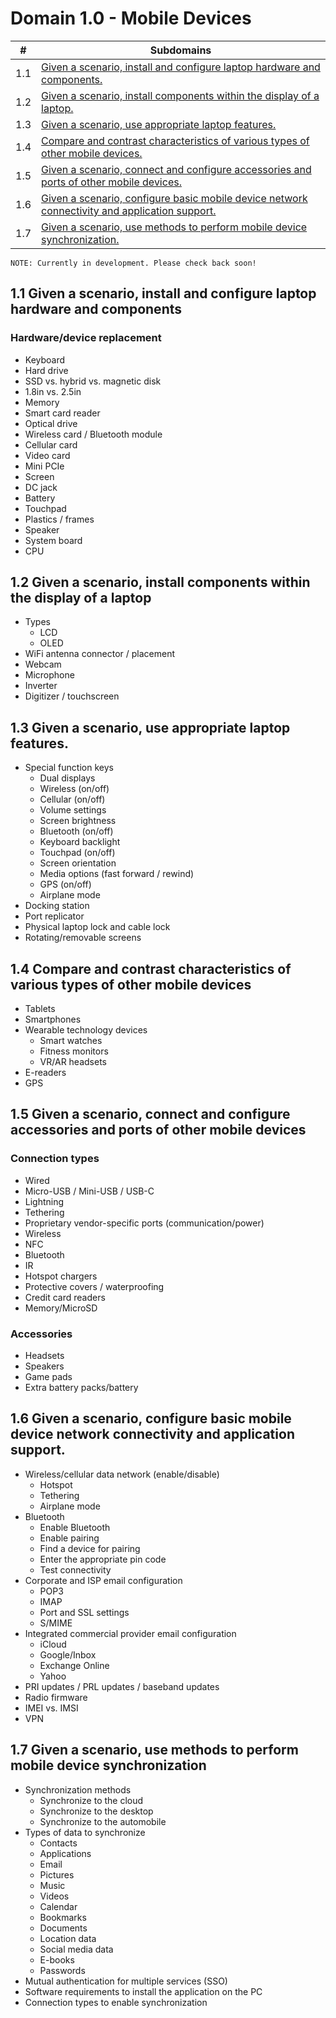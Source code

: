 # Domain 1.0 - Mobile Devices

| # | Subdomains   | 
|---|---|
|1.1 | [Given a scenario, install and configure laptop hardware and components.](https://github.com/erich-tech/A_Plus/tree/main/Core_1-Domain_1#11-given-a-scenario-install-and-configure-laptop-hardware-and-components) |
|1.2 | [Given a scenario, install components within the display of a laptop.](https://github.com/erich-tech/A_Plus/tree/main/Core_1-Domain_1#12-given-a-scenario-install-components-within-the-display-of-a-laptop) |
|1.3 | [Given a scenario, use appropriate laptop features.](https://github.com/erich-tech/A_Plus/tree/main/Core_1-Domain_1#13-given-a-scenario-use-appropriate-laptop-features) |
|1.4 | [Compare and contrast characteristics of various types of other mobile devices.](https://github.com/erich-tech/A_Plus/tree/main/Core_1-Domain_1#14-compare-and-contrast-characteristics-of-various-types-of-other-mobile-devices) |
|1.5 | [Given a scenario, connect and configure accessories and ports of other mobile devices.](https://github.com/erich-tech/A_Plus/tree/main/Core_1-Domain_1#15-given-a-scenario-connect-and-configure-accessories-and-ports-of-other-mobile-devices) |
|1.6 | [Given a scenario, configure basic mobile device network connectivity and application support.](https://github.com/erich-tech/A_Plus/tree/main/Core_1-Domain_1#16-given-a-scenario-configure-basic-mobile-device-network-connectivity-and-application-support) |
|1.7 | [Given a scenario, use methods to perform mobile device synchronization.](https://github.com/erich-tech/A_Plus/tree/main/Core_1-Domain_1#17-given-a-scenario-use-methods-to-perform-mobile-device-synchronization) |



```
NOTE: Currently in development. Please check back soon! 
```
## 1.1 Given a scenario, install and configure laptop hardware and components
### Hardware/device replacement
* Keyboard
* Hard drive
* SSD vs. hybrid vs. magnetic disk
* 1.8in vs. 2.5in
* Memory
* Smart card reader
* Optical drive
* Wireless card / Bluetooth module
* Cellular card
* Video card
* Mini PCIe
* Screen
* DC jack
* Battery
* Touchpad
* Plastics / frames
* Speaker
* System board
* CPU
## 1.2 Given a scenario, install components within the display of a laptop
* Types
	* LCD
	* OLED
* WiFi antenna connector / placement
* Webcam
* Microphone
* Inverter
* Digitizer / touchscreen

## 1.3 Given a scenario, use appropriate laptop features.
* Special function keys
	* Dual displays
	* Wireless (on/off)
	* Cellular (on/off)
	* Volume settings
	* Screen brightness
	* Bluetooth (on/off)
	* Keyboard backlight
	* Touchpad (on/off)
	* Screen orientation
	* Media options (fast forward / rewind)
	* GPS (on/off)
	* Airplane mode
* Docking station
* Port replicator
* Physical laptop lock and cable lock
* Rotating/removable screens

## 1.4 Compare and contrast characteristics of various types of other mobile devices
* Tablets
* Smartphones
* Wearable technology devices
	* Smart watches
	* Fitness monitors
	* VR/AR headsets
* E-readers
* GPS

## 1.5 Given a scenario, connect and configure accessories and ports of other mobile devices
### Connection types
* Wired
* Micro-USB / Mini-USB / USB-C
* Lightning
* Tethering
* Proprietary vendor-specific ports (communication/power)
* Wireless
* NFC
* Bluetooth
* IR
* Hotspot chargers
* Protective covers / waterproofing
* Credit card readers
* Memory/MicroSD
### Accessories
* Headsets
* Speakers
* Game pads
* Extra battery packs/battery 

## 1.6 Given a scenario, configure basic mobile device network connectivity and application support.
* Wireless/cellular data network (enable/disable)
	* Hotspot
	* Tethering
	* Airplane mode
* Bluetooth
	* Enable Bluetooth
	* Enable pairing
	* Find a device for pairing
	* Enter the appropriate pin code
	* Test connectivity
* Corporate and ISP email configuration
	* POP3
	* IMAP
	* Port and SSL settings
	* S/MIME
* Integrated commercial provider email configuration
	* iCloud
	* Google/Inbox
	* Exchange Online
	* Yahoo
* PRI updates / PRL updates /  baseband updates
* Radio firmware
* IMEI vs. IMSI
* VPN

## 1.7 Given a scenario, use methods to perform mobile device synchronization
* Synchronization methods
	* Synchronize to the cloud
	* Synchronize to the desktop
	* Synchronize to the automobile
* Types of data to synchronize
	* Contacts
	* Applications
	* Email
	* Pictures
	* Music
	* Videos
	* Calendar
	* Bookmarks
	* Documents
	* Location data
	* Social media data
	* E-books
	* Passwords
* Mutual authentication for multiple services (SSO)
* Software requirements to install the application on the PC
* Connection types to enable synchronization
